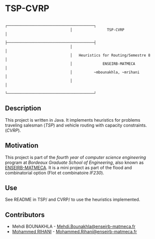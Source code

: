 # TSP-CVRP


                                  ┌────────────────────────────────────────┐
                                  │                TSP-CVRP                │
                                  ├────────────────────────────────────────┤
                                  │                                        │
                                  │   Heuristics for Routing/Semestre 8    │
                                  │              ENSEIRB-MATMECA           │
                                  │          ~mbounakhla, ~mrihani         │
                                  │                                        │
                                  └────────────────────────────────────────┘

## Description

This project is written in Java. It implements heuristics for problems traveling salesman (*TSP*) and vehicle routing with capacity constraints. (*CVRP*).

## Motivation

This project is part of the *fourth year* of *computer science engineering* program at *Bordeaux Graduate School of Engineering*, also known as [ENSEIRB-MATMECA][].
It is a mini project as part of the flood and combinatorial option (Flot et combinatoire *IF230*).


## Use

See README in TSP/ and CVRP/ to use the heuristics implemented.

## Contributors

- Mehdi BOUNAKHLA - Mehdi.Bounakhla@enseirb-matmeca.fr
- [Mohammed RIHANI][] - Mohammed.Rihani@enseirb-matmeca.fr


[Mohammed RIHANI]: http://mrihani.vvv.enseirb-matmeca.fr
[ENSEIRB-MATMECA]: http://www.enseirb-matmeca.fr
[Bordeaux-INP]: https://www.bordeaux-inp.fr/
